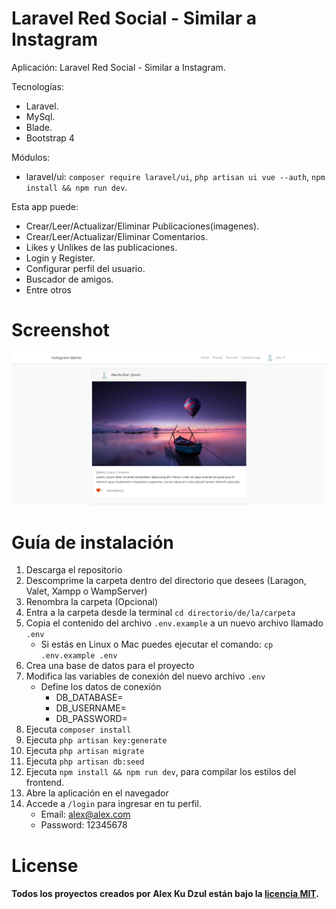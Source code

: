 # Laravel Red Social - Similar a Instagram
Aplicación: Laravel Red Social - Similar a Instagram.

Tecnologías:
- Laravel.
- MySql.
- Blade.
- Bootstrap 4

Módulos:
- laravel/ui: `composer require laravel/ui`, `php artisan ui vue --auth`, `npm install && npm run dev`.

Esta app puede:
- Crear/Leer/Actualizar/Eliminar Publicaciones(imagenes).
- Crear/Leer/Actualizar/Eliminar Comentarios.
- Likes y Unlikes de las publicaciones.
- Login y Register.
- Configurar perfil del usuario.
- Buscador de amigos.
- Entre otros

# Screenshot
![](screenshot.png)

# Guía de instalación
1. Descarga el repositorio
2. Descomprime la carpeta dentro del directorio que desees (Laragon, Valet, Xampp o WampServer)
3. Renombra la carpeta (Opcional)
4. Entra a la carpeta desde la terminal `cd directorio/de/la/carpeta`
5. Copia el contenido del archivo `.env.example` a un nuevo archivo llamado `.env`
    * Si estás en Linux o Mac puedes ejecutar el comando: `cp .env.example .env`
6. Crea una base de datos para el proyecto
7. Modifica las variables de conexión del nuevo archivo `.env`
    * Define los datos de conexión
        * DB_DATABASE=
        * DB_USERNAME=
        * DB_PASSWORD=
8. Ejecuta `composer install`
9. Ejecuta `php artisan key:generate`
10. Ejecuta `php artisan migrate`
11. Ejecuta `php artisan db:seed`
12. Ejecuta `npm install && npm run dev`, para compilar los estilos del frontend.
13. Abre la aplicación en el navegador
14. Accede a `/login` para ingresar en tu perfil.
    * Email: alex@alex.com
    * Password: 12345678

# License

#### Todos los proyectos creados por Alex Ku Dzul están bajo la [licencia MIT](https://opensource.org/licenses/MIT).
